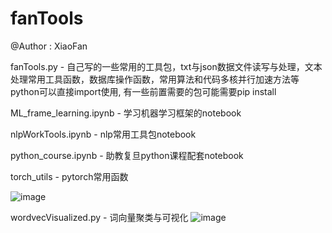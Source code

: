 # fanTools

@Author : XiaoFan

fanTools.py - 自己写的一些常用的工具包，txt与json数据文件读写与处理，文本处理常用工具函数，数据库操作函数，常用算法和代码多核并行加速方法等
python可以直接import使用, 有一些前置需要的包可能需要pip install

ML_frame_learning.ipynb - 学习机器学习框架的notebook

nlpWorkTools.ipynb - nlp常用工具包notebook

python_course.ipynb - 助教复旦python课程配套notebook

torch_utils - pytorch常用函数

![image](https://user-images.githubusercontent.com/40328132/119609350-03684100-be2a-11eb-970e-a47a7c510ac7.png)

wordvecVisualized.py - 词向量聚类与可视化
![image](https://user-images.githubusercontent.com/40328132/121529309-dd988a00-ca2e-11eb-92f2-4ef47aabe337.png)

